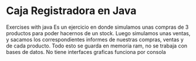 # Caja Registradora en Java
Exercises with java
Es un ejercicio en donde simulamos unas compras de 3 productos para poder hacernos de un stock.
Luego simulamos unas ventas, y sacamos los correspondientes informes de nuestras compras, ventas y de cada producto.
Todo esto se guarda en memoria ram, no se trabaja con bases de datos.
No tiene interfaces graficas funciona por consola
